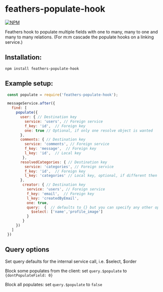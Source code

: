 # feathers-populate-hook

[![NPM](https://nodei.co/npm/feathers-populate-hook.png?downloads=true&downloadRank=true&stars=true)](https://nodei.co/npm/feathers-populate-hook/)

Feathers hook to populate multiple fields with one to many, many to one and many to many relations. (For m:m cascade the populate hooks on a linking service.)

## Installation:

    npm install feathers-populate-hook

## Example setup:
```javascript
 const populate = require('feathers-populate-hook');

 messageService.after({
   find: [
     populate({
       user: { // Destination key
         service: 'users', // Foreign service
         f_key: 'id',  // Foreign key
         one: true // Optional, if only one resolve object is wanted
       },
       comments: { // Destination key
         service: 'comments', // Foreign service
         f_key: 'message',  // Foreign key
         l_key: 'id',  // Local key
        },
       resolvedCategories: { // Destination key
         service: 'categories', // Foreign service
         f_key: 'id',  // Foreign key
         l_key: 'categories' // Local key, optional, if different then destination key
       },
        creator: { // Destination key
          service: 'users', // Foreign service
          f_key: 'email',  // Foreign key
          l_key: 'createdByEmail',
          one: true,
          query:  {  // defaults to {} but you can specify any other options here
            $select: ['name','profile_image']
          }
        }
     })
   ]
 })
```

## Query options

Set query defaults for the internal service call, i.e. $select, $order

Block some populates from the client:
set `query.$populate` to `{dontPopulateField: 0}` 

Block all populates:
set `query.$populate` to `false`
